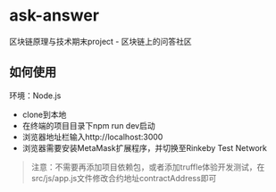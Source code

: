 # ask-answer
区块链原理与技术期末project - 区块链上的问答社区
## 如何使用
环境：Node.js
* clone到本地
* 在终端的项目目录下npm run dev启动
* 浏览器地址栏输入http://localhost:3000
* 浏览器需要安装MetaMask扩展程序，并切换至Rinkeby Test Network
> 注意：不需要再添加项目依赖包，或者添加truffle体验开发测试，在src/js/app.js文件修改合约地址contractAddress即可
